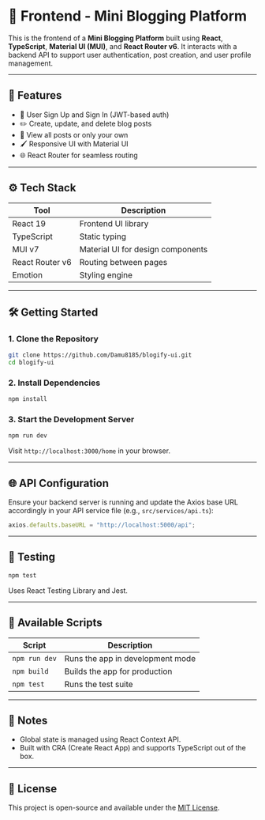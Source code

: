 # 📝 Frontend - Mini Blogging Platform

This is the frontend of a **Mini Blogging Platform** built using **React**, **TypeScript**, **Material UI (MUI)**, and **React Router v6**. It interacts with a backend API to support user authentication, post creation, and user profile management.

---

## 🚀 Features

- 🔐 User Sign Up and Sign In (JWT-based auth)
- ✏️ Create, update, and delete blog posts
- 🧑 View all posts or only your own
- 🖌️ Responsive UI with Material UI
- 🌐 React Router for seamless routing

---

## ⚙️ Tech Stack

| Tool            | Description                       |
| --------------- | --------------------------------- |
| React 19        | Frontend UI library               |
| TypeScript      | Static typing                     |
| MUI v7          | Material UI for design components |
| React Router v6 | Routing between pages             |
| Emotion         | Styling engine                    |

---

## 🛠️ Getting Started

### 1. Clone the Repository

```bash
git clone https://github.com/Damu8185/blogify-ui.git
cd blogify-ui
```

### 2. Install Dependencies

```bash
npm install
```

### 3. Start the Development Server

```bash
npm run dev
```

Visit `http://localhost:3000/home` in your browser.

---

## 🌐 API Configuration

Ensure your backend server is running and update the Axios base URL accordingly in your API service file (e.g., `src/services/api.ts`):

```ts
axios.defaults.baseURL = "http://localhost:5000/api";
```

---

## 🧪 Testing

```bash
npm test
```

Uses React Testing Library and Jest.

---

## 📄 Available Scripts

| Script      | Description                      |
| ----------- | -------------------------------- |
| `npm run dev` | Runs the app in development mode |
| `npm build` | Builds the app for production    |
| `npm test`  | Runs the test suite              |

---

## 📌 Notes

- Global state is managed using React Context API.
- Built with CRA (Create React App) and supports TypeScript out of the box.

---

## 📃 License

This project is open-source and available under the [MIT License](LICENSE).
